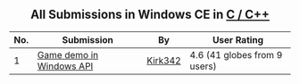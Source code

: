 ﻿<div align="center">

## All Submissions in Windows CE in [C / C\+\+](../ByWorld/c-c.md)

</div>

No.  | Submission | By   | User Rating
---- | ---------- | ---- | -----------
1 | [Game demo in Windows API<br />](https://github.com/Planet-Source-Code/kirk342-game-demo-in-windows-api__3-4108) | [Kirk342](../ByAuthor/kirk342.md) | 4.6 (41 globes from 9 users)
